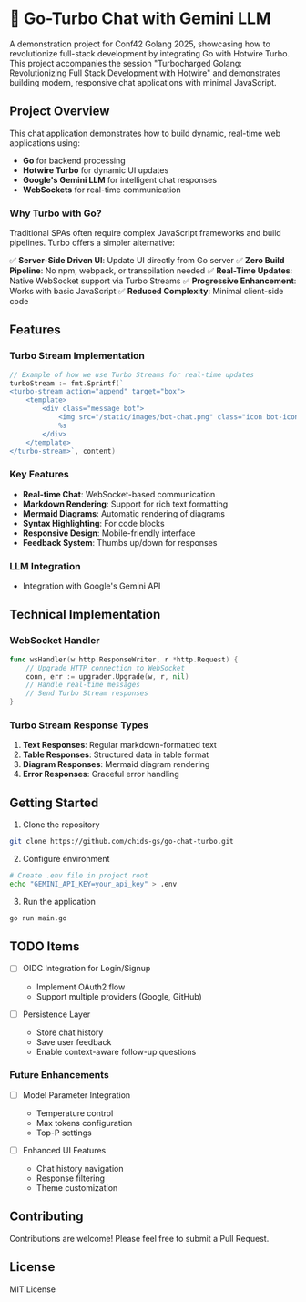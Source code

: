 # 🚀 Go-Turbo Chat with Gemini LLM

A demonstration project for Conf42 Golang 2025, showcasing how to revolutionize full-stack development by integrating Go with Hotwire Turbo. This project accompanies the session "Turbocharged Golang: Revolutionizing Full Stack Development with Hotwire" and demonstrates building modern, responsive chat applications with minimal JavaScript.

## Project Overview

This chat application demonstrates how to build dynamic, real-time web applications using:
- **Go** for backend processing
- **Hotwire Turbo** for dynamic UI updates
- **Google's Gemini LLM** for intelligent chat responses
- **WebSockets** for real-time communication

### Why Turbo with Go?

Traditional SPAs often require complex JavaScript frameworks and build pipelines. Turbo offers a simpler alternative:

✅ **Server-Side Driven UI**: Update UI directly from Go server
✅ **Zero Build Pipeline**: No npm, webpack, or transpilation needed
✅ **Real-Time Updates**: Native WebSocket support via Turbo Streams
✅ **Progressive Enhancement**: Works with basic JavaScript
✅ **Reduced Complexity**: Minimal client-side code

## Features

### Turbo Stream Implementation
```go
// Example of how we use Turbo Streams for real-time updates
turboStream := fmt.Sprintf(`
<turbo-stream action="append" target="box">
    <template>
        <div class="message bot">
            <img src="/static/images/bot-chat.png" class="icon bot-icon" alt="Bot" />
            %s
        </div>
    </template>
</turbo-stream>`, content)
```

### Key Features
- **Real-time Chat**: WebSocket-based communication
- **Markdown Rendering**: Support for rich text formatting
- **Mermaid Diagrams**: Automatic rendering of diagrams
- **Syntax Highlighting**: For code blocks
- **Responsive Design**: Mobile-friendly interface
- **Feedback System**: Thumbs up/down for responses

### LLM Integration
- Integration with Google's Gemini API


## Technical Implementation

### WebSocket Handler
```go
func wsHandler(w http.ResponseWriter, r *http.Request) {
    // Upgrade HTTP connection to WebSocket
    conn, err := upgrader.Upgrade(w, r, nil)
    // Handle real-time messages
    // Send Turbo Stream responses
}
```

### Turbo Stream Response Types
1. **Text Responses**: Regular markdown-formatted text
2. **Table Responses**: Structured data in table format
3. **Diagram Responses**: Mermaid diagram rendering
4. **Error Responses**: Graceful error handling

## Getting Started

1. Clone the repository
```bash
git clone https://github.com/chids-gs/go-chat-turbo.git
```

2. Configure environment
```bash
# Create .env file in project root
echo "GEMINI_API_KEY=your_api_key" > .env
```

3. Run the application
```bash
go run main.go
```

## TODO Items


- [ ] OIDC Integration for Login/Signup
  - Implement OAuth2 flow
  - Support multiple providers (Google, GitHub)
  
- [ ] Persistence Layer
  - Store chat history
  - Save user feedback
  - Enable context-aware follow-up questions

### Future Enhancements
- [ ] Model Parameter Integration
  - Temperature control
  - Max tokens configuration
  - Top-P settings

- [ ] Enhanced UI Features
  - Chat history navigation
  - Response filtering
  - Theme customization

## Contributing

Contributions are welcome! Please feel free to submit a Pull Request.

## License

MIT License 
